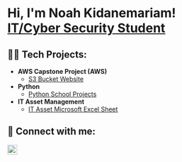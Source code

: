 <h1>Hi, I'm Noah Kidanemariam! <br/><a href="https://www.linkedin.com/in/noah-kidanemariam-485895306/">IT/Cyber Security Student</a>

  <h2>👨‍💻 Tech Projects:</h2>

- <b>AWS Capstone Project (AWS)</b>
  - [S3 Bucket Website](https://sunshinecafe.s3.us-east-1.amazonaws.com/casunshine.html)
- <b>Python</b>
  - [Python School Projects](https://github.com/NoahKid/Python-work)
- <b>IT Asset Management</b>
  - [IT Asset Microsoft Excel Sheet](https://github.com/NoahKid/IT-Asset-Management/tree/main)


<h2> 🤳 Connect with me:</h2>

[<img align="left" alt="JoshMadakor | LinkedIn" width="22px" src="https://cdn.jsdelivr.net/npm/simple-icons@v3/icons/linkedin.svg" />][linkedin]



[linkedin]: https://www.linkedin.com/in/noah-kidanemariam-485895306/

<!--
**joshmadakor1/joshmadakor1** is a ✨ _special_ ✨ repository because its `README.md` (this file) appears on your GitHub profile.

Here are some ideas to get you started:

- 🔭 I’m currently working on ...
- 🌱 I’m currently learning ...
- 👯 I’m looking to collaborate on ...
- 🤔 I’m looking for help with ...
- 💬 Ask me about ...
- 📫 How to reach me: ...
- 😄 Pronouns: ...
- ⚡ Fun fact: ...
-->
